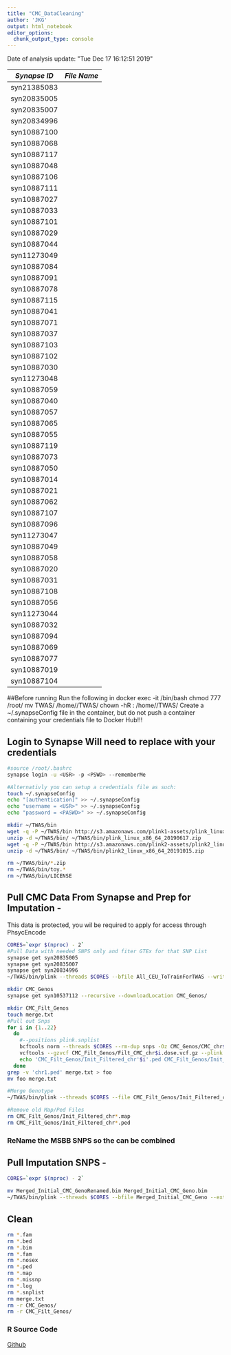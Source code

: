 ```yaml
---
title: "CMC_DataCleaning"
author: 'JKG'
output: html_notebook
editor_options:
  chunk_output_type: console
---
```


Date of analysis update: "Tue Dec 17 16:12:51 2019"

| *Synapse ID* | *File Name* |
|  -----------------------------------------  |   ---------                      |
| syn21385083 | | 
| syn20835005 | |
| syn20835007 | |
| syn20834996 | |
| syn10887100 | |
| syn10887068 | |
| syn10887117 | |
| syn10887048 | |
| syn10887106 | |
| syn10887111 | |
| syn10887027 | |
| syn10887033 | |
| syn10887101 | |
| syn10887029 | |
| syn10887044 | |
| syn11273049 | |
| syn10887084 | |
| syn10887091 | |
| syn10887078 | |
| syn10887115 | |
| syn10887041 | |
| syn10887071 | |
| syn10887037 | |
| syn10887103 | |
| syn10887102 | |
| syn10887030 | |
| syn11273048 | |
| syn10887059 | |
| syn10887040 | |
| syn10887057 | |
| syn10887065 | |
| syn10887055 | |
| syn10887119 | |
| syn10887073 | |
| syn10887050 | |
| syn10887014 | |
| syn10887021 | |
| syn10887062 | |
| syn10887107 | |
| syn10887096 | |
| syn11273047 | |
| syn10887049 | |
| syn10887058 | |
| syn10887020 | |
| syn10887031 | |
| syn10887108 | |
| syn10887056 | |
| syn11273044 | |
| syn10887032 | |
| syn10887094 | |
| syn10887069 | |
| syn10887077 | |
| syn10887019 | |
| syn10887104 | |


##Before running 
Run the following in docker exec -it <CONTAINER> /bin/bash 
chmod 777 /root/
mv TWAS/ /home/<USR>/TWAS/
chown -hR <GID>:<USR> /home/<USR>/TWAS/
Create a ~/.synapseConfig file in the container, but do not push a container containing your credentials file to Docker Hub!!!

## Login to Synapse Will need to replace with your credentials

```bash
#source /root/.bashrc
synapse login -u <USR> -p <PSWD> --rememberMe

#Alternativly you can setup a credentials file as such:
touch ~/.synapseConfig
echo "[authentication]" >> ~/.synapseConfig
echo "username = <USR>" >> ~/.synapseConfig
echo "password = <PASWD>" >> ~/.synapseConfig
```


```bash
mkdir ~/TWAS/bin
wget -q -P ~/TWAS/bin http://s3.amazonaws.com/plink1-assets/plink_linux_x86_64_20190617.zip 
unzip -d ~/TWAS/bin/ ~/TWAS/bin/plink_linux_x86_64_20190617.zip
wget -q -P ~/TWAS/bin http://s3.amazonaws.com/plink2-assets/plink2_linux_x86_64_20191015.zip
unzip -d ~/TWAS/bin/ ~/TWAS/bin/plink2_linux_x86_64_20191015.zip

rm ~/TWAS/bin/*.zip
rm ~/TWAS/bin/toy.*
rm ~/TWAS/bin/LICENSE
```

## Pull CMC Data From Synapse and Prep for Imputation - 
This data is protected, you wil be required to apply for access through PhsycEncode

```bash
CORES=`expr $(nproc) - 2`
#Pull Data with needed SNPS only and fiter GTEx for that SNP List
synapse get syn20835005
synapse get syn20835007
synapse get syn20834996
~/TWAS/bin/plink --threads $CORES --bfile All_CEU_ToTrainForTWAS --write-snplist

mkdir CMC_Genos
synapse get syn10537112 --recursive --downloadLocation CMC_Genos/

mkdir CMC_Filt_Genos
touch merge.txt
#Pull out Snps
for i in {1..22}
  do
    #--positions plink.snplist 
    bcftools norm --threads $CORES --rm-dup snps -Oz CMC_Genos/CMC_chr$i.dose.vcf.gz > CMC_Filt_Genos/Filt_CMC_chr$i.dose.vcf.gz
    vcftools --gzvcf CMC_Filt_Genos/Filt_CMC_chr$i.dose.vcf.gz --plink --out CMC_Filt_Genos/Init_Filtered_chr$i
    echo 'CMC_Filt_Genos/Init_Filtered_chr'$i'.ped CMC_Filt_Genos/Init_Filtered_chr'$i'.map' >> merge.txt
  done
grep -v 'chr1.ped' merge.txt > foo
mv foo merge.txt

#Merge Genotype
~/TWAS/bin/plink --threads $CORES --file CMC_Filt_Genos/Init_Filtered_chr1 --merge-list merge.txt --make-bed --out Merged_Initial_CMC_Geno

#Remove old Map/Ped Files
rm CMC_Filt_Genos/Init_Filtered_chr*.map
rm CMC_Filt_Genos/Init_Filtered_chr*.ped
```

### ReName the MSBB SNPS so the can be combined


## Pull Imputation SNPS - 

```bash
CORES=`expr $(nproc) - 2`

mv Merged_Initial_CMC_GenoRenamed.bim Merged_Initial_CMC_Geno.bim
~/TWAS/bin/plink --threads $CORES --bfile Merged_Initial_CMC_Geno --extract plink.snplist --make-bed --out CMC_Genos_For_Impute

```





## Clean


```bash
rm *.fam
rm *.bed
rm *.bim
rm *.fam
rm *.nosex
rm *.ped
rm *.map
rm *.missnp
rm *.log
rm *.snplist
rm merge.txt
rm -r CMC_Genos/
rm -r CMC_Filt_Genos/
```

### R Source Code
[Github](https://github.com/jgockley62/TWAS/blob/4c7b0da35fd2d06639b59f360717c8e9bd5b6cc1/code/CMC_DataProcessing.Rmd)


